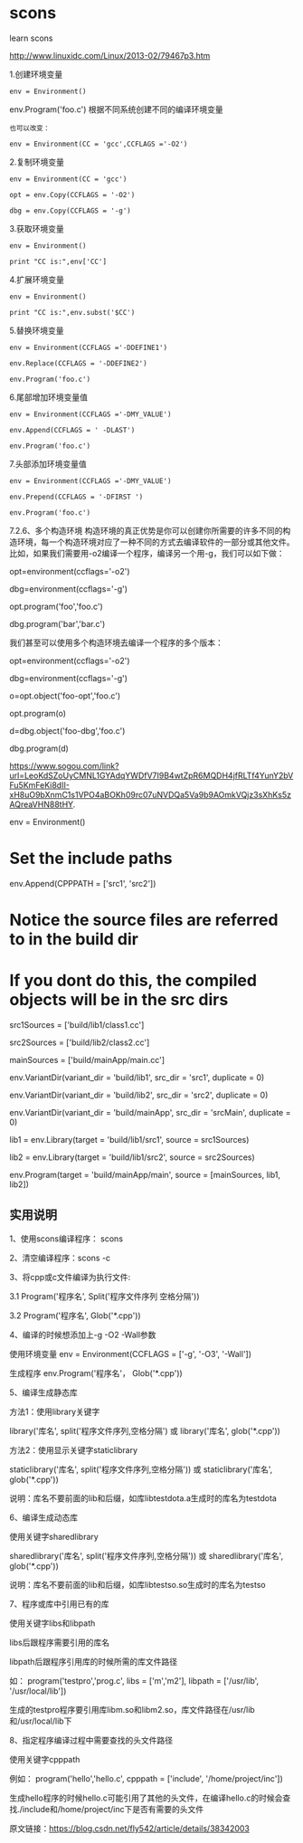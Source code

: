# scons
learn scons

http://www.linuxidc.com/Linux/2013-02/79467p3.htm


1.创建环境变量

    env = Environment()
    
   env.Program('foo.c')       根据不同系统创建不同的编译环境变量
   
    也可以改变：
    
    env = Environment(CC = 'gcc',CCFLAGS ='-O2')
    
    
2.复制环境变量

    env = Environment(CC = 'gcc')
    
    opt = env.Copy(CCFLAGS = '-O2')
    
    dbg = env.Copy(CCFLAGS = '-g')
    

3.获取环境变量

    env = Environment()
    
    print "CC is:",env['CC']
    
    
    
4.扩展环境变量

    env = Environment()
    
    print "CC is:",env.subst('$CC')
    
 
5.替换环境变量

    env = Environment(CCFLAGS ='-DDEFINE1')
    
    env.Replace(CCFLAGS = '-DDEFINE2')
    
    env.Program('foo.c')
    
    
6.尾部增加环境变量值

    env = Environment(CCFLAGS ='-DMY_VALUE')
    
    env.Append(CCFLAGS = ' -DLAST')
    
    env.Program('foo.c')
    
 
7.头部添加环境变量值

    env = Environment(CCFLAGS ='-DMY_VALUE')
    
    env.Prepend(CCFLAGS = '-DFIRST ')
    
    env.Program('foo.c')
    
    
7.2.6、多个构造环境 构造环境的真正优势是你可以创建你所需要的许多不同的构造环境，每一个构造环境对应了一种不同的方式去编译软件的一部分或其他文件。比如，如果我们需要用-o2编译一个程序，编译另一个用-g，我们可以如下做： 

opt=environment(ccflags='-o2') 

dbg=environment(ccflags='-g') 

opt.program('foo','foo.c') 

dbg.program('bar','bar.c')


我们甚至可以使用多个构造环境去编译一个程序的多个版本： 

opt=environment(ccflags='-o2') 

dbg=environment(ccflags='-g') 

o=opt.object('foo-opt','foo.c') 

opt.program(o) 

d=dbg.object('foo-dbg','foo.c') 

dbg.program(d)
    
    
https://www.sogou.com/link?url=LeoKdSZoUyCMNL1GYAdqYWDfV7I9B4wtZpR6MQDH4jfRLTf4YunY2bVFu5KmFeKi8dII-xH8uO9bXnmC1s1VPO4aBOKh09rc07uNVDQa5Va9b9AOmkVQjz3sXhKs5zAQreaVHN88tHY.


env = Environment()


# Set the include paths

env.Append(CPPPATH = ['src1', 'src2'])


# Notice the source files are referred to in the build dir

# If you dont do this, the compiled objects will be in the src dirs

src1Sources = ['build/lib1/class1.cc']

src2Sources = ['build/lib2/class2.cc']

mainSources = ['build/mainApp/main.cc']


env.VariantDir(variant_dir = 'build/lib1', src_dir = 'src1', duplicate = 0)

env.VariantDir(variant_dir = 'build/lib2', src_dir = 'src2', duplicate = 0)

env.VariantDir(variant_dir = 'build/mainApp', src_dir = 'srcMain', duplicate = 0)


lib1 = env.Library(target = 'build/lib1/src1', source = src1Sources)

lib2 = env.Library(target = 'build/lib1/src2', source = src2Sources)

env.Program(target = 'build/mainApp/main', source = [mainSources, lib1, lib2])


## 实用说明

1、使用scons编译程序： scons

2、清空编译程序：scons -c

3、将cpp或c文件编译为执行文件: 

3.1 Program('程序名', Split('程序文件序列 空格分隔'))  

3.2 Program('程序名', Glob('*.cpp'))

4、编译的时候想添加上-g -O2 -Wall参数

使用环境变量 env = Environment(CCFLAGS = ['-g', '-O3', '-Wall'])

生成程序 env.Program('程序名'， Glob('*.cpp'))

5、编译生成静态库

方法1：使用library关键字 

library('库名', split('程序文件序列,空格分隔') 或 library('库名', glob('*.cpp')) 

方法2：使用显示关键字staticlibrary 

staticlibrary('库名', split('程序文件序列,空格分隔')) 或 staticlibrary('库名', glob('*.cpp')) 

说明：库名不要前面的lib和后缀，如库libtestdota.a生成时的库名为testdota

6、编译生成动态库 

使用关键字sharedlibrary 

sharedlibrary('库名', split('程序文件序列,空格分隔')) 或 sharedlibrary('库名', glob('*.cpp')) 

说明：库名不要前面的lib和后缀，如库libtestso.so生成时的库名为testso

7、程序或库中引用已有的库 

使用关键字libs和libpath 

libs后跟程序需要引用的库名 

libpath后跟程序引用库的时候所需的库文件路径 

如： program('testpro','prog.c', libs = ['m','m2'], libpath = ['/usr/lib', '/usr/local/lib']) 

生成的testpro程序要引用库libm.so和libm2.so，库文件路径在/usr/lib和/usr/local/lib下

8、指定程序编译过程中需要查找的头文件路径 

使用关键字cpppath 

例如： program('hello','hello.c', cpppath = ['include', '/home/project/inc']) 

生成hello程序的时候hello.c可能引用了其他的头文件，在编译hello.c的时候会查找./include和/home/project/inc下是否有需要的头文件

原文链接：https://blog.csdn.net/fly542/article/details/38342003

